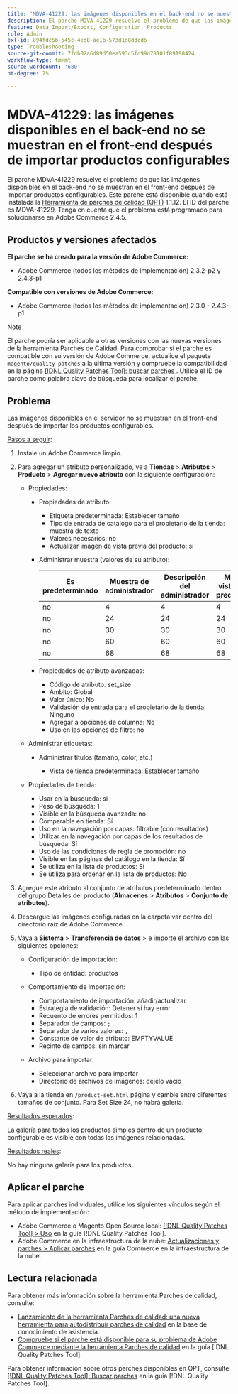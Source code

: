 ```yaml
---
title: 'MDVA-41229: las imágenes disponibles en el back-end no se muestran en el front-end después de importar productos configurables'
description: El parche MDVA-41229 resuelve el problema de que las imágenes disponibles en el back-end no se muestran en el front-end después de importar productos configurables. Este parche está disponible cuando está instalada la [Quality Patches Tool (QPT)](https://experienceleague.adobe.com/en/docs/commerce-operations/tools/quality-patches-tool/quality-patches-tool-to-self-serve-quality-patches) 1.1.12. El ID del parche es MDVA-41229. Tenga en cuenta que el problema está programado para solucionarse en Adobe Commerce 2.4.5.
feature: Data Import/Export, Configuration, Products
role: Admin
exl-id: 894fdc5b-545c-4ed8-ae1b-573d1d8d3cd6
type: Troubleshooting
source-git-commit: 7fdb02a6d89d50ea593c5fd99d78101f89198424
workflow-type: tm+mt
source-wordcount: '680'
ht-degree: 2%

---
```


# MDVA-41229: las imágenes disponibles en el back-end no se muestran en el front-end después de importar productos configurables

El parche MDVA-41229 resuelve el problema de que las imágenes disponibles en el back-end no se muestran en el front-end después de importar productos configurables. Este parche está disponible cuando está instalada la [Herramienta de parches de calidad (QPT)](https://experienceleague.adobe.com/en/docs/commerce-operations/tools/quality-patches-tool/quality-patches-tool-to-self-serve-quality-patches) 1.1.12. El ID del parche es MDVA-41229. Tenga en cuenta que el problema está programado para solucionarse en Adobe Commerce 2.4.5.

## Productos y versiones afectados

**El parche se ha creado para la versión de Adobe Commerce:**

* Adobe Commerce (todos los métodos de implementación) 2.3.2-p2 y 2.4.3-p1

**Compatible con versiones de Adobe Commerce:**

* Adobe Commerce (todos los métodos de implementación) 2.3.0 - 2.4.3-p1

>[!NOTE]
>
>El parche podría ser aplicable a otras versiones con las nuevas versiones de la herramienta Parches de Calidad. Para comprobar si el parche es compatible con su versión de Adobe Commerce, actualice el paquete `magento/quality-patches` a la última versión y compruebe la compatibilidad en la página [[!DNL Quality Patches Tool]: buscar parches ](https://experienceleague.adobe.com/en/docs/commerce-operations/tools/quality-patches-tool/quality-patches-tool-to-self-serve-quality-patches). Utilice el ID de parche como palabra clave de búsqueda para localizar el parche.

## Problema

Las imágenes disponibles en el servidor no se muestran en el front-end después de importar los productos configurables.

<u>Pasos a seguir</u>:

1. Instale un Adobe Commerce limpio.
1. Para agregar un atributo personalizado, ve a **Tiendas** > **Atributos** > **Producto** > **Agregar nuevo atributo** con la siguiente configuración:

   * Propiedades:
      * Propiedades de atributo:

         * Etiqueta predeterminada: Establecer tamaño
         * Tipo de entrada de catálogo para el propietario de la tienda: muestra de texto
         * Valores necesarios: no
         * Actualizar imagen de vista previa del producto: sí

      * Administrar muestra (valores de su atributo):

        | Es predeterminado | Muestra de administrador | Descripción del administrador | Muestra de vista de tienda predeterminada | Descripción de vista de tienda predeterminada |
        |---|---|---|---|---|
        | no | 4 | 4 | 4 | 4 |
        | no | 24 | 24 | 24 | 24 |
        | no | 30 | 30 | 30 | 30 |
        | no | 60 | 60 | 60 | 60 |
        | no | 68 | 68 | 68 | 68 |

      * Propiedades de atributo avanzadas:

         * Código de atributo: set_size
         * Ámbito: Global
         * Valor único: No
         * Validación de entrada para el propietario de la tienda: Ninguno
         * Agregar a opciones de columna: No
         * Uso en las opciones de filtro: no

   * Administrar etiquetas:

      * Administrar títulos (tamaño, color, etc.)

         * Vista de tienda predeterminada: Establecer tamaño

   * Propiedades de tienda:

      * Usar en la búsqueda: sí
      * Peso de búsqueda: 1
      * Visible en la búsqueda avanzada: no
      * Comparable en tienda: Sí
      * Uso en la navegación por capas: filtrable (con resultados)
      * Utilizar en la navegación por capas de los resultados de búsqueda: Sí
      * Uso de las condiciones de regla de promoción: no
      * Visible en las páginas del catálogo en la tienda: Sí
      * Se utiliza en la lista de productos: Sí
      * Se utiliza para ordenar en la lista de productos: No

1. Agregue este atributo al conjunto de atributos predeterminado dentro del grupo Detalles del producto (**Almacenes** > **Atributos** > **Conjunto de atributos**).
1. Descargue las imágenes configuradas en la carpeta var dentro del directorio raíz de Adobe Commerce.
1. Vaya a **Sistema** > **Transferencia de datos** > e importe el archivo con las siguientes opciones:

   * Configuración de importación:

      * Tipo de entidad: productos

   * Comportamiento de importación:

      * Comportamiento de importación: añadir/actualizar
      * Estrategia de validación: Detener si hay error
      * Recuento de errores permitidos: 1
      * Separador de campos: `;`
      * Separador de varios valores: `,`
      * Constante de valor de atributo: EMPTYVALUE
      * Recinto de campos: sin marcar

   * Archivo para importar:

      * Seleccionar archivo para importar
      * Directorio de archivos de imágenes: déjelo vacío

1. Vaya a la tienda en `/product-set.html` página y cambie entre diferentes tamaños de conjunto. Para Set Size 24, no habrá galería.

<u>Resultados esperados</u>:

La galería para todos los productos simples dentro de un producto configurable es visible con todas las imágenes relacionadas.

<u>Resultados reales</u>:

No hay ninguna galería para los productos.

## Aplicar el parche

Para aplicar parches individuales, utilice los siguientes vínculos según el método de implementación:

* Adobe Commerce o Magento Open Source local: [[!DNL Quality Patches Tool] > Uso](/help/tools/quality-patches-tool/usage.md) en la guía [!DNL Quality Patches Tool].
* Adobe Commerce en la infraestructura de la nube: [Actualizaciones y parches > Aplicar parches](https://experienceleague.adobe.com/docs/commerce-cloud-service/user-guide/develop/upgrade/apply-patches.html) en la guía Commerce en la infraestructura de la nube.

## Lectura relacionada

Para obtener más información sobre la herramienta Parches de calidad, consulte:

* [Lanzamiento de la herramienta Parches de calidad: una nueva herramienta para autodistribuir parches de calidad](https://experienceleague.adobe.com/en/docs/commerce-operations/tools/quality-patches-tool/quality-patches-tool-to-self-serve-quality-patches) en la base de conocimiento de asistencia.
* [Compruebe si el parche está disponible para su problema de Adobe Commerce mediante la herramienta Parches de calidad](/help/tools/quality-patches-tool/patches-available-in-qpt/check-patch-for-magento-issue-with-magento-quality-patches.md) en la guía [!DNL Quality Patches Tool].

Para obtener información sobre otros parches disponibles en QPT, consulte [[!DNL Quality Patches Tool]: Buscar parches](https://experienceleague.adobe.com/tools/commerce-quality-patches/index.html) en la guía [!DNL Quality Patches Tool].
